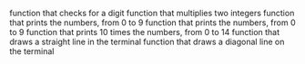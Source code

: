 function that checks for a digit
function that multiplies two integers
function that prints the numbers, from 0 to 9
function that prints the numbers, from 0 to 9
function that prints 10 times the numbers, from 0 to 14
function that draws a straight line in the terminal
function that draws a diagonal line on the terminal
